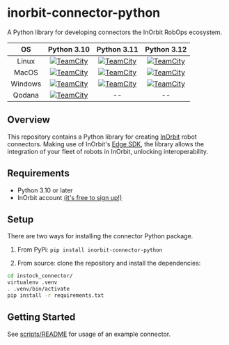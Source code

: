 # inorbit-connector-python
A Python library for developing connectors the InOrbit RobOps ecosystem.


|   OS    |                                                                                                                                                                            Python 3.10                                                                                                                                                                            |                                                                                                                                                                            Python 3.11                                                                                                                                                                            |                                                                                                                                                                            Python 3.12                                                                                                                                                                            |
|:-------:|:-----------------------------------------------------------------------------------------------------------------------------------------------------------------------------------------------------------------------------------------------------------------------------------------------------------------------------------------------------------------:|:-----------------------------------------------------------------------------------------------------------------------------------------------------------------------------------------------------------------------------------------------------------------------------------------------------------------------------------------------------------------:|:-----------------------------------------------------------------------------------------------------------------------------------------------------------------------------------------------------------------------------------------------------------------------------------------------------------------------------------------------------------------:|
|  Linux  |   [![TeamCity](https://inorbit.teamcity.com/app/rest/builds/buildType:id:Engineering_Development_DeveloperPortal_InorbitConnectorPython_LinuxPython310QualityCheck/statusIcon.svg)](https://inorbit.teamcity.com/buildConfiguration/Engineering_Development_DeveloperPortal_InorbitConnectorPython_LinuxPython310QualityCheck?branch=%3Cdefault%3E&mode=builds)   |   [![TeamCity](https://inorbit.teamcity.com/app/rest/builds/buildType:id:Engineering_Development_DeveloperPortal_InorbitConnectorPython_LinuxPython311QualityCheck/statusIcon.svg)](https://inorbit.teamcity.com/buildConfiguration/Engineering_Development_DeveloperPortal_InorbitConnectorPython_LinuxPython311QualityCheck?branch=%3Cdefault%3E&mode=builds)   |   [![TeamCity](https://inorbit.teamcity.com/app/rest/builds/buildType:id:Engineering_Development_DeveloperPortal_InorbitConnectorPython_LinuxPython312QualityCheck/statusIcon.svg)](https://inorbit.teamcity.com/buildConfiguration/Engineering_Development_DeveloperPortal_InorbitConnectorPython_LinuxPython312QualityCheck?branch=%3Cdefault%3E&mode=builds)   |
|  MacOS  |     [![TeamCity](https://inorbit.teamcity.com/app/rest/builds/buildType:id:Engineering_Development_DeveloperPortal_InorbitConnectorPython_MacPython310QualityCheck/statusIcon.svg)](https://inorbit.teamcity.com/buildConfiguration/Engineering_Development_DeveloperPortal_InorbitConnectorPython_MacPython310QualityCheck?branch=%3Cdefault%3E&mode=builds)     |     [![TeamCity](https://inorbit.teamcity.com/app/rest/builds/buildType:id:Engineering_Development_DeveloperPortal_InorbitConnectorPython_MacPython311QualityCheck/statusIcon.svg)](https://inorbit.teamcity.com/buildConfiguration/Engineering_Development_DeveloperPortal_InorbitConnectorPython_MacPython311QualityCheck?branch=%3Cdefault%3E&mode=builds)     |     [![TeamCity](https://inorbit.teamcity.com/app/rest/builds/buildType:id:Engineering_Development_DeveloperPortal_InorbitConnectorPython_MacPython312QualityCheck/statusIcon.svg)](https://inorbit.teamcity.com/buildConfiguration/Engineering_Development_DeveloperPortal_InorbitConnectorPython_MacPython312QualityCheck?branch=%3Cdefault%3E&mode=builds)     |
| Windows | [![TeamCity](https://inorbit.teamcity.com/app/rest/builds/buildType:id:Engineering_Development_DeveloperPortal_InorbitConnectorPython_WindowsPython310QualityCheck/statusIcon.svg)](https://inorbit.teamcity.com/buildConfiguration/Engineering_Development_DeveloperPortal_InorbitConnectorPython_WindowsPython310QualityCheck?branch=%3Cdefault%3E&mode=builds) | [![TeamCity](https://inorbit.teamcity.com/app/rest/builds/buildType:id:Engineering_Development_DeveloperPortal_InorbitConnectorPython_WindowsPython311QualityCheck/statusIcon.svg)](https://inorbit.teamcity.com/buildConfiguration/Engineering_Development_DeveloperPortal_InorbitConnectorPython_WindowsPython311QualityCheck?branch=%3Cdefault%3E&mode=builds) | [![TeamCity](https://inorbit.teamcity.com/app/rest/builds/buildType:id:Engineering_Development_DeveloperPortal_InorbitConnectorPython_WindowsPython312QualityCheck/statusIcon.svg)](https://inorbit.teamcity.com/buildConfiguration/Engineering_Development_DeveloperPortal_InorbitConnectorPython_WindowsPython312QualityCheck?branch=%3Cdefault%3E&mode=builds) |
| Qodana  |      [![TeamCity](https://inorbit.teamcity.com/app/rest/builds/buildType:id:Engineering_Development_DeveloperPortal_InorbitConnectorPython_QodanaLinuxQualityCheck/statusIcon.svg)](https://inorbit.teamcity.com/buildConfiguration/Engineering_Development_DeveloperPortal_InorbitConnectorPython_QodanaLinuxQualityCheck?branch=%3Cdefault%3E&mode=builds)      |                                                                                                                                                                                --                                                                                                                                                                                 |                                                                                                                                                                                --                                                                                                                                                                                 |

## Overview

This repository contains a Python library for creating [InOrbit](https://inorbit.ai/) robot connectors.
Making use of InOrbit's [Edge SDK](https://developer.inorbit.ai/docs#edge-sdk), the library allows the integration of
your fleet of robots in InOrbit, unlocking interoperability.

## Requirements

- Python 3.10 or later
- InOrbit account [(it's free to sign up!)](https://control.inorbit.ai)
## Setup

There are two ways for installing the connector Python package.

1. From PyPi: `pip install inorbit-connector-python`

2. From source: clone the repository and install the dependencies:

```bash
cd instock_connector/
virtualenv .venv
. .venv/bin/activate
pip install -r requirements.txt
```

## Getting Started

See [scripts/README](scripts/README.md) for usage of an example connector.
